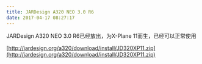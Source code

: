 ```yaml
---
title: JARDesign A320 NEO 3.0 R6
date: 2017-04-17 08:27:17
---
```



JARDesign A320 NEO 3.0 R6已经放出，为X-Plane 11而生，已经可以正常使用

[http://jardesign.org/a320/download/install/JD320XP11.zip](http://jardesign.org/a320/download/install/JD320XP11.zip)
